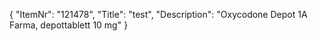{
  "ItemNr": "121478",
  "Title": "test",
  "Description": "Oxycodone Depot 1A Farma, depottablett 10 mg"
}